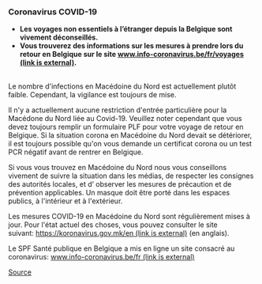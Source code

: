 ### **Coronavirus COVID-19**

*   **Les voyages non essentiels à l’étranger depuis la Belgique sont vivement déconseillés.**
*   **Vous trouverez des informations sur les mesures à prendre lors du retour en Belgique sur le site [www.info-coronavirus.be/fr/voyages (link is external)](http://www.info-coronavirus.be/fr/voyages).**  
     

Le nombre d'infections en Macédoine du Nord est actuellement plutôt faible. Cependant, la vigilance est toujours de mise.

Il n'y a actuellement aucune restriction d'entrée particulière pour la Macédone du Nord liée au Covid-19. Veuillez noter cependant que vous devez toujours remplir un formulaire PLF pour votre voyage de retour en Belgique. Si la situation corona en Macédoine du Nord devait se détériorer, il est toujours possible qu'on vous demande un certificat corona ou un test PCR négatif avant de rentrer en Belgique.

Si vous vous trouvez en Macédoine du Nord nous vous conseillons vivement de suivre la situation dans les médias, de respecter les consignes des autorités locales, et d’ observer les mesures de précaution et de prévention applicables. Un masque doit être porté dans les espaces publics, à l'intérieur et à l'extérieur.

Les mesures COVID-19 en Macédoine du Nord sont régulièrement mises à jour. Pour l'état actuel des choses, vous pouvez consulter le site suivant: [https://koronavirus.gov.mk/en (link is external)](https://koronavirus.gov.mk/en) (en anglais).

Le SPF Santé publique en Belgique a mis en ligne un site consacré au coronavirus: [www.info-coronavirus.be/fr (link is external)](http://www.info-coronavirus.be/fr)    

[Source](https://diplomatie.belgium.be/fr/Services/voyager_a_letranger/conseils_par_destination/macedoine_du_nord)